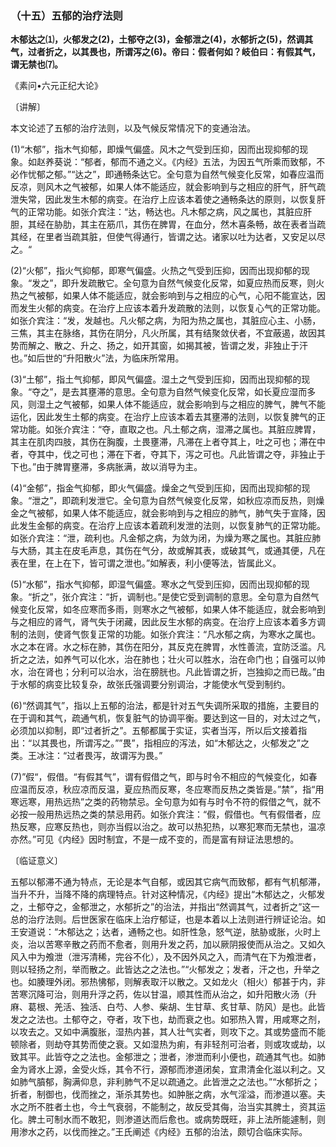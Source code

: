 ### （十五）五郁的治疗法则

**木郁达之⑴，火郁发之(2)，土郁夺之(3)，金郁泄之(4)，水郁折之(5)，然调其气，过者折之，以其畏也，所谓泻之(6)。帝曰：假者何如？岐伯曰：有假其气，谓无禁也⑺。**

《素问•六元正纪大论》

〔讲解〕

本文论述了五郁的治疗法则，以及气候反常情况下的变通治法。

(1)“木郁”，指木气抑郁，即燥气偏盛。风木之气受到压抑，因而出现抑郁的现象。如赵养葵说：“郁者，郁而不通之义。《内经》五法，为因五气所乘而致郁，不必作忧郁之郁。”“达之”，即通畅条达它。全句意为自然气候变化反常，如春应温而反凉，则风木之气被郁，如果人体不能适应，就会影响到与之相应的肝气，肝气疏泄失常，因此发生木郁的病变。在治疗上应该本着使之通畅条达的原则，以恢复肝气的正常功能。如张介宾注：“达，畅达也。凡木郁之病，风之属也，其脏应肝胆，其经在胁肋，其主在筋爪，其伤在脾胃，在血分，然木喜条畅，故在表者当疏其经，在里者当疏其脏，但使气得通行，皆谓之达。诸家以吐为达者，又安足以尽之。“

(2)“火郁”，指火气抑郁，即寒气偏盛。火热之气受到压抑，因而出现抑郁的现象。“发之”，即升发疏散它。全句意为自然气候变化反常，如夏应热而反寒，则火热之气被郁，如果人体不能适应，就会影响到与之相应的心气，心阳不能宣达，因而发生火郁的病变。在治疗上应该本着升发疏散的法则，以恢复心气的正常功能。如张介宾注：“发，发越也。凡火郁之病，为阳为热之属也，其脏应心主、小肠，三焦，其主在脉络，其伤在阴分，凡火所属，其有结聚敛伏者，不宜蔽遏，故因其势而解之、散之、升之、扬之，如开其窗，如揭其被，皆谓之发，非独止于汗也。”如后世的“升阳散火”法，为临床所常用。

(3)“土郁”，指土气抑郁，即风气偏盛。湿土之气受到压抑，因而出现抑郁的现象。“夺之”，是去其壅滞的意思。全句意为自然气候变化反常，如长夏应湿而多风，则湿土之气被郁，如果人体不能适应，就会影响到与之相应的脾气，脾气不能运化，因此发生土郁的病变。在治疗上应该本着去其壅滞的法则，以恢复脾气的正常功能。如张介宾注：“夺，直取之也。凡土郁之病，湿滞之属也。其脏应脾胃，其主在肌肉四肢，其伤在胸腹，土畏壅滞，凡滞在上者夺其上，吐之可也；滞在中者，夺其中，伐之可也；滞在下者，夺其下，泻之可也。凡此皆谓之夺，非独止于下也。”由于脾胃壅滞，多病胀满，故以消导为主。

(4)“金郁”，指金气抑郁，即火气偏盛。燥金之气受到压抑，因而出现抑郁的现象。“泄之”，即疏利发泄它。全句意为自然气候变化反常，如秋应凉而反热，则燥金之气被郁，如果人体不能适应，就会影响到与之相应的肺气，肺气失于宣降，因此发生金郁的病变。在治疗上应该本着疏利发泄的法则，以恢复肺气的正常功能。如张介宾注：“泄，疏利也。凡金郁之病，为敛为闭，为燥为寒之属也。其脏应肺与大肠，其主在皮毛声息，其伤在气分，故或解其表，或破其气，或通其便，凡在表在里，在上在下，皆可谓之泄也。”如解表，利小便等法，皆属此义。

(5)“水郁”，指水气抑郁，即湿气偏盛。寒水之气受到压抑，因而出现抑郁的现象。“折之”，张介宾注：“折，调制也。”是使它受到调制的意思。全句意为自然气候变化反常，如冬应寒而多雨，则寒水之气被郁，如果人体不能适应，就会影响到与之相应的肾气，肾气失于闭藏，因此反生水郁的病变。在治疗上应该本着多方调制的法则，使肾气恢复正常的功能。如张介宾注：“凡水郁之病，为寒水之属也。水之本在肾。水之标在肺，其伤在阳分，其反克在脾胃，水性善流，宜防泛滥。凡折之之法，如养气可以化水，治在肺也；壮火可以胜水，治在命门也；自强可以帅水，治在肾也；分利可以治水，治在膀胱也。凡此皆谓之折，岂独抑之而已哉。”由于水郁的病变比较复杂，故张氏强调要分别调治，才能使水气受到制约。

(6)“然调其气”，指以上五郁的治法，都是针对五气失调所采取的措施，主要目的在于调和其气，疏通气机，恢复脏气的协调平衡。要达到这一目的，对太过之气，必须加以抑制，即“过者折之”。五郁都属于实证，实者当泻，所以后文接着指出：“以其畏也，所谓泻之。””畏”，指相应的泻法，如“木郁达之，火郁发之”之类。王冰注：“过者畏泻，故谓泻为畏。”

(7)”假“，假借。“有假其气”，谓有假借之气，即与时令不相应的气候变化，如春应温而反凉，秋应凉而反温，夏应热而反寒，冬应寒而反热之类皆是。”禁”，指“用寒远寒，用热远热”之类的药物禁忌。全句意为如有与时令不符的假借之气，就不必按一般用热远热之类的禁忌用药。如张介宾注：“假，假借也。气有假借者，应热反寒，应寒反热也，则亦当假以治之。故可以热犯热，以寒犯寒而无禁也，温凉亦然。”可见《内经》因时制宜，不是一成不变的，而是富有辩证法思想的。

〔临证意义〕

五郁以郁滞不通为特点，无论是本气自郁，或因其它病气而致郁，都有气机郁滞，当升不升，当降不降的病理特点。针对这种情况，《内经》提出“木郁达之，火郁发之，土郁夺之，金郁泄之，水郁折之”的治法，并指出“然调其气，过者折之”这一总的治疗法则。后世医家在临床上治疗郁证，也是本着以上法则进行辨证论治。如王安道说：“木郁达之；达者，通畅之也。如肝性急，怒气逆，胠胁或胀，火时上炎，治以苦寒辛散之药而不愈者，则用升发之药，加以厥阴报使而从治之。又如久风入中为飧泄（泄泻清稀，完谷不化），及不因外风之入，而清气在下为飧泄者，则以轻扬之剂，举而散之。此皆达之之法也。”“火郁发之；发者，汗之也，升举之也。如腠理外闭。邪热怫郁，则解表取汗以散之。又如龙火（相火）郁甚于内，非苦寒沉降可治，则用升浮之药，佐以甘温，顺其性而从治之，如升阳散火汤（升麻、葛根、羌活、独活、白芍、人参、柴胡、生甘草、炙甘草、防风）是也。此皆发之之法也。土郁夺之，夺者，攻下也，劫而衰之也。如邪热入胃，用咸寒之剂，以攻去之。又如中满腹胀，湿热内甚，其人壮气实者，则攻下之。其或势盛而不能顿除者，则劫夺其势而使之衰。又如湿热为痢，有非轻剂可治者，则或攻或劫，以致其平。此皆夺之之法也。金郁泄之；泄者，渗泄而利小便也，疏通其气也。如肺金为肾水上源，金受火烁，其令不行，源郁而渗道闭矣，宜肃清金化滋以利之。又如肺气膹郁，胸满仰息，非利肺气不足以疏通之。此皆泄之之法也。”“水郁折之；折者，制御也，伐而挫之，渐杀其势也。如肿胀之病，水气淫溢，而渗道以塞。夫水之所不胜者土也，今土气衰弱，不能制之，故反受其侮，治当实其脾土，资其运化。脾土可制水而不敢犯，则渗道达而后愈也。或病势既旺，非上法所能遽制，则用渗水之药，以伐而挫之。”王氏阐述《内经》五郁的治法，颇切合临床实际。
